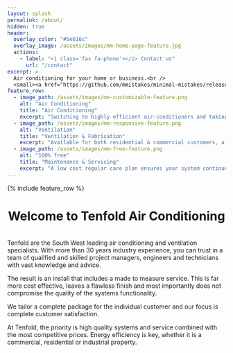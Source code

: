 ```yaml
---
layout: splash
permalink: /about/
hidden: true
header:
  overlay_color: "#5e616c"
  overlay_image: /assets/images/mm-home-page-feature.jpg
  actions:
    - label: "<i class='fas fa-phone'></i> Contact us"
      url: "/contact"
excerpt: >
  Air conditioning for your home or business.<br />
  <small><a href="https://github.com/mmistakes/minimal-mistakes/releases/tag/4.24.0">Contact us for a quote!</a></small>
feature_row:
  - image_path: /assets/images/mm-customizable-feature.png
    alt: "Air Conditioning"
    title: "Air Conditioning"
    excerpt: "Switching to highly efficient air-conditioners and taking other actions to keep your home cool/warm can reduce energy costs by 20% to 50%."
  - image_path: /assets/images/mm-responsive-feature.png
    alt: "Ventilation"
    title: "Ventilation & Fabrication"
    excerpt: "Available for both residential & commercial customers, a ventilation system can help reduce air conditioning load and reduce energy consumption."
  - image_path: /assets/images/mm-free-feature.png
    alt: "100% free"
    title: "Maintenance & Servicing"
    excerpt: "A low cost regular care plan ensures your system continues to function at its best and prolongs the lifespan of the equipment, often by many years."
---
```


{% include feature_row %}
<center><h1>Welcome to Tenfold Air Conditioning</h1></center><br />
Tenfold are the South West leading air conditioning and ventilation specialists. With more than 30 years industry experience, you can trust in a team of qualified and skilled project managers, engineers and technicians with vast knowledge and advice.

The result is an install that includes a made to measure service. This is far more cost effective, leaves a flawless finish and most importantly does not compromise the quality of the systems functionality.

We tailor a complete package for the individual customer and our focus is complete customer satisfaction.

At Tenfold, the priority is high quality systems and service combined with the most competitive prices. Energy efficiency is key, whether it is a commercial, residential or industrial property.
